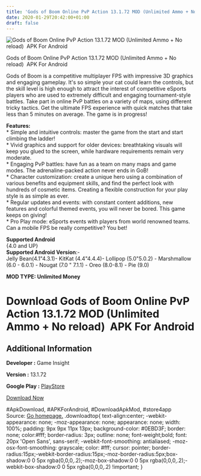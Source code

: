 ```yaml
---
title: 'Gods of Boom Online PvP Action 13.1.72 MOD (Unlimited Ammo + No reload)  APK For Android'
date: 2020-01-29T20:42:00+01:00
draft: false
---
```


![Gods of Boom Online PvP Action 13.1.72 MOD (Unlimited Ammo + No reload)  APK For Android](https://i0.wp.com/apkhome.net/wp-content/uploads/2020/01/Gods-of-Boom-Online-PvP-Action-13.1.72-MOD-Unlimited-Ammo-No-reload.png "Gods of Boom Online PvP Action 13.1.72 MOD (Unlimited Ammo + No reload)  APK For Android")

  

Gods of Boom Online PvP Action 13.1.72 MOD (Unlimited Ammo + No reload)  APK For Android

Gods of Boom is a competitive multiplayer FPS with impressive 3D graphics and engaging gameplay. It's so simple your cat could learn the controls, but the skill level is high enough to attract the interest of competitive eSports players who are used to extremely difficult and engaging tournament-style battles. Take part in online PvP battles on a variety of maps, using different tricky tactics. Get the ultimate FPS experience with quick matches that take less than 5 minutes on average. The game is in progress!

**Features:**  
\* Simple and intuitive controls: master the game from the start and start climbing the ladder!  
\* Vivid graphics and support for older devices: breathtaking visuals will keep you glued to the screen, while hardware requirements remain very moderate.  
\* Engaging PvP battles: have fun as a team on many maps and game modes. The adrenaline-packed action never ends in GoB!  
\* Character customization: create a unique hero using a combination of various benefits and equipment skills, and find the perfect look with hundreds of cosmetic items. Creating a flexible construction for your play style is as simple as ever.  
\* Regular updates and events: with constant content additions, new features and colorful themed events, you will never be bored. This game keeps on giving!  
\* Pro Play mode: eSports events with players from world renowned teams. Can a mobile FPS be really competitive? You bet!

**Supported Android**  
{4.0 and UP}  
**Supported Android Version**:-  
Jelly Bean(4.1"4.3.1)- KitKat (4.4"4.4.4)- Lollipop (5.0"5.0.2) - Marshmallow (6.0 - 6.0.1) - Nougat (7.0 " 7.1.1) - Oreo (8.0-8.1) - Pie (9.0)

**MOD TYPE: Unlimited Money**

Download Gods of Boom Online PvP Action 13.1.72 MOD (Unlimited Ammo + No reload)  APK For Android
==================================================================================================

Additional Information
----------------------

**Developer :** Game Insight

**Version :** 13.1.72

**Google Play :** [PlayStore](https://play.google.com/store/apps/details?id=com.gameinsight.gobandroid)

  

[Download Now](https://store4app.co/post/gods-of-boom-online-pvp-action-13-1-72-mod-unlimited-ammo-no-reload-apk-for-android_1580326839)

  
#ApkDownload, #APKForAndroid, #DownloadApkMod, #store4app  
Source: [Go homepage.](https://store4app.co/post/gods-of-boom-online-pvp-action-13-1-72-mod-unlimited-ammo-no-reload-apk-for-android_1580326839) .downloadtop{ text-align:center; -webkit-appearance: none; -moz-appearance: none; appearance: none; width: 100%; padding: 9px 9px 11px 13px; background-color: #0EBD3F; border: none; color:#fff; border-radius: 3px; outline: none; font-weight;bold; font: 20px 'Open Sans', sans-serif; -webkit-font-smoothing: antialiased; -moz-osx-font-smoothing: grayscale; color: #fff; cursor: pointer; border-radius:15px;-webkit-border-radius:15px;-moz-border-radius:5px;box-shadow:0 0 5px rgba(0,0,0,.2);-moz-box-shadow:0 0 5px rgba(0,0,0,.2);-webkit-box-shadow:0 0 5px rgba(0,0,0,.2) !important; }